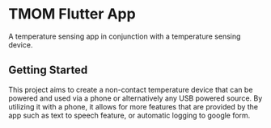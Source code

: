 # TMOM Flutter App

A temperature sensing app in conjunction with a temperature sensing device.

## Getting Started
This project aims to create a non-contact temperature device that can be powered and used via a phone or alternatively any USB powered source. By utilizing it with a phone, it allows for more features that are provided by the app such as text to speech feature, or automatic logging to google form.
